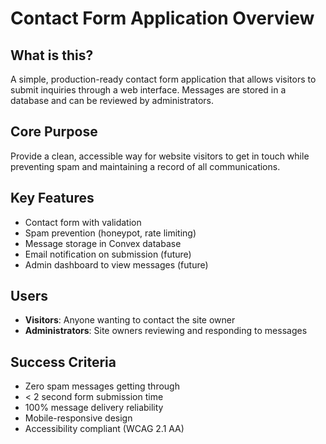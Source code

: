 # Contact Form Application Overview

## What is this?
A simple, production-ready contact form application that allows visitors to submit inquiries through a web interface. Messages are stored in a database and can be reviewed by administrators.

## Core Purpose
Provide a clean, accessible way for website visitors to get in touch while preventing spam and maintaining a record of all communications.

## Key Features
- Contact form with validation
- Spam prevention (honeypot, rate limiting)
- Message storage in Convex database
- Email notification on submission (future)
- Admin dashboard to view messages (future)

## Users
- **Visitors**: Anyone wanting to contact the site owner
- **Administrators**: Site owners reviewing and responding to messages

## Success Criteria
- Zero spam messages getting through
- < 2 second form submission time
- 100% message delivery reliability
- Mobile-responsive design
- Accessibility compliant (WCAG 2.1 AA)